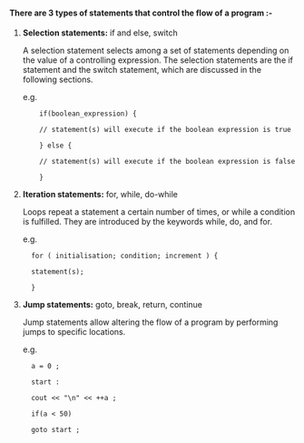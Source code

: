 
#### There are 3 types of statements that control the flow of a program :-

1. **Selection statements:** if and else, switch

    A selection statement selects among a set of statements depending on the value of a controlling expression. The selection statements are the if statement and the switch statement, which are discussed in the following sections.

    e.g. 
    ```
        if(boolean_expression) {
    
        // statement(s) will execute if the boolean expression is true

        } else {
        
        // statement(s) will execute if the boolean expression is false
        
        }
    
2. **Iteration statements:** for, while, do-while

    Loops repeat a statement a certain number of times, or while a condition is fulfilled. They are introduced by the keywords while, do, and for.

    e.g.
    ```
      for ( initialisation; condition; increment ) {
 
      statement(s);
      
      }

3. **Jump statements:** goto, break, return, continue

    Jump statements allow altering the flow of a program by performing jumps to specific locations.

    e.g.
    ```
      a = 0 ;
      
      start :
      
      cout << "\n" << ++a ;
      
      if(a < 50)
	    
      goto start ;
      
